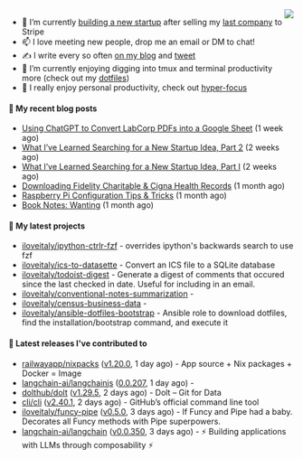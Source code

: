 <img align="right" src="https://github-readme-stats.vercel.app/api?username=iloveitaly&show_icons=true&text_color=718096&hide_title=true"/>

- 🔭 I’m currently [building a new startup](https://mikebian.co/bye-stripe-on-to-the-next-adventure/) after selling my [last company](https://suitesync.io) to Stripe
- 📫 I love meeting new people, drop me an email or DM to chat!
- ✍️ I write every so often [on my blog](http://mikebian.co/) and [tweet](https://twitter.com/mike_bianco)
- 🌱 I’m currently enjoying digging into tmux and terminal productivity more (check out my [dotfiles](https://github.com/iloveitaly/dotfiles))
- 💬 I really enjoy personal productivity, check out [hyper-focus](https://github.com/iloveitaly/hyper-focus)

#### 📜 My recent blog posts


- [Using ChatGPT to Convert LabCorp PDFs into a Google Sheet](https://mikebian.co/using-chatgpt-to-convert-labcorp-pdfs-into-a-google-sheet/) (1 week ago)
- [What I’ve Learned Searching for a New Startup Idea, Part 2](https://mikebian.co/what-ive-learned-searching-for-a-new-startup-idea-part-2/) (2 weeks ago)
- [What I’ve Learned Searching for a New Startup Idea, Part I](https://mikebian.co/what-ive-learned-searching-for-a-new-startup-idea-part-i/) (2 weeks ago)
- [Downloading Fidelity Charitable &amp; Cigna Health Records](https://mikebian.co/downloading-fidelity-charitable-cigna-health-records/) (1 month ago)
- [Raspberry Pi Configuration Tips &amp; Tricks](https://mikebian.co/raspberry-pi-configuration-tips-tricks/) (1 month ago)
- [Book Notes: Wanting](https://mikebian.co/book-notes-wanting/) (1 month ago)

#### 🌱 My latest projects


- [iloveitaly/ipython-ctrlr-fzf](https://github.com/iloveitaly/ipython-ctrlr-fzf) - overrides ipython&#39;s backwards search to use fzf
- [iloveitaly/ics-to-datasette](https://github.com/iloveitaly/ics-to-datasette) - Convert an ICS file to a SQLite database
- [iloveitaly/todoist-digest](https://github.com/iloveitaly/todoist-digest) - Generate a digest of comments that occured since the last checked in date. Useful for including in an email.
- [iloveitaly/conventional-notes-summarization](https://github.com/iloveitaly/conventional-notes-summarization) - 
- [iloveitaly/census-business-data](https://github.com/iloveitaly/census-business-data) - 
- [iloveitaly/ansible-dotfiles-bootstrap](https://github.com/iloveitaly/ansible-dotfiles-bootstrap) - Ansible role to download dotfiles, find the installation/bootstrap command, and execute it

#### 🔭 Latest releases I've contributed to


- [railwayapp/nixpacks](https://github.com/railwayapp/nixpacks) ([v1.20.0](https://github.com/railwayapp/nixpacks/releases/tag/v1.20.0), 1 day ago) - App source &#43; Nix packages &#43; Docker = Image
- [langchain-ai/langchainjs](https://github.com/langchain-ai/langchainjs) ([0.0.207](https://github.com/langchain-ai/langchainjs/releases/tag/0.0.207), 1 day ago) - 
- [dolthub/dolt](https://github.com/dolthub/dolt) ([v1.29.5](https://github.com/dolthub/dolt/releases/tag/v1.29.5), 2 days ago) - Dolt – Git for Data
- [cli/cli](https://github.com/cli/cli) ([v2.40.1](https://github.com/cli/cli/releases/tag/v2.40.1), 2 days ago) - GitHub’s official command line tool
- [iloveitaly/funcy-pipe](https://github.com/iloveitaly/funcy-pipe) ([v0.5.0](https://github.com/iloveitaly/funcy-pipe/releases/tag/v0.5.0), 3 days ago) - If Funcy and Pipe had a baby. Decorates all Funcy methods with Pipe superpowers.
- [langchain-ai/langchain](https://github.com/langchain-ai/langchain) ([v0.0.350](https://github.com/langchain-ai/langchain/releases/tag/v0.0.350), 3 days ago) - ⚡ Building applications with LLMs through composability ⚡
